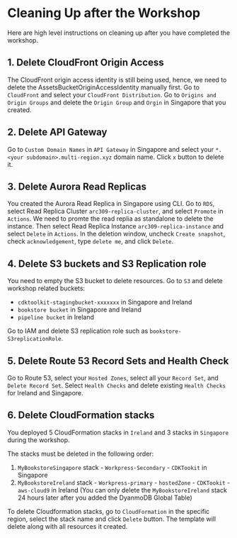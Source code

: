 # Cleaning Up after the Workshop

Here are high level instructions on cleaning up after you have completed the
workshop.

## 1. Delete CloudFront Origin Access
The CloudFront origin access identity is still being used, hence, we need to delete the AssetsBucketOriginAccessIdentity manually first.
Go to `CloudFront` and select your `CloudFront Distribution`. Go to `Origins and Origin Groups` and delete the `Origin Group` and `Orgin` in Singapore that you created.

## 2. Delete API Gateway
Go to `Custom Domain Names` in `API Gateway` in Singapore and select your `*.<your subdomain>.multi-region.xyz` domain name. Click `x` button to delete it.

## 3. Delete Aurora Read Replicas
You created the Aurora Read Replica in Singapore using CLI. Go to `RDS`, select Read Replica Cluster `arc309-replica-cluster`, and select `Promote` in `Actions`. We need to promte the read replia as standalone to delete the instance. Then select Read Replica Instance `arc309-replica-instance` and select `Delete` in `Actions`. In the deletion window, uncheck `Create snapshot`, check `acknowledgement`, type `delete me`, and click `Delete`.

## 4. Delete S3 buckets and S3 Replication role
You need to empty the S3 bucket to delete resources. Go to `S3` and delete workshop related buckets: 
* `cdktoolkit-stagingbucket-xxxxxxx` in Singapore and Ireland
* `bookstore bucket` in Singapore and Ireland
* `pipeline bucket` in Ireland

Go to IAM and delete S3 replication role such as `bookstore-S3replicationRole`.

## 5. Delete Route 53 Record Sets and Health Check 
Go to Route 53, select your `Hosted Zones`, select all your `Record Set`, and `Delete Record Set`. 
Select `Health Checks` and delete existing `Health Checks` for Ireland and Singapore.

## 6. Delete CloudFormation stacks

You deployed 5 CloudFormation stacks in `Ireland` and 3 stacks in `Singapore` during the workshop.

<!-- * Ireland: `Ireland API stack`, `Workpress-primary`, `hostedZone`, `cloud9`, `CDKTookit`
* Singapore: `Singapore API stack`, `Workpress-Secondary`, `CDKTookit` -->

The stacks must be deleted in the following order:
1. `MyBookstoreSingapore` stack - `Workpress-Secondary` - `CDKTookit` in Singapore
2. `MyBookstoreIreland` stack - `Workpress-primary` - `hostedZone` - `CDKTookit` - `aws-cloud9` in Ireland
(You can only delete the `MyBookstoreIreland` stack 24 hours later after you added the DyanmoDB Global Table)

To delete Cloudformation stacks, go to `CloudFormation` in the specific region, select the stack name and click `Delete` button. The template will delete along with all resources it created. 



